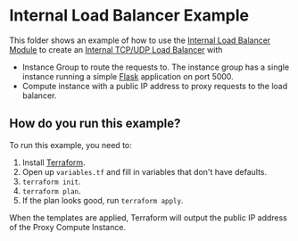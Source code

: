 # Internal Load Balancer Example

<!-- NOTE: We use absolute linking here instead of relative linking, because the terraform registry does not support
           relative linking correctly.
-->

This folder shows an example of how to use the [Internal Load Balancer Module](https://github.com/tnn-gruntwork-io/terraform-google-load-balancer/tree/master/modules/internal-load-balancer) to create an [Internal TCP/UDP Load Balancer](https://cloud.google.com/load-balancing/docs/internal/) with 

* Instance Group to route the requests to. The instance group has a single instance running a simple [Flask](http://flask.pocoo.org/) application
on port 5000.
* Compute instance with a public IP address to proxy requests to the load balancer.



## How do you run this example?

To run this example, you need to:

1. Install [Terraform](https://www.terraform.io/).
1. Open up `variables.tf` and fill in variables that don't have defaults. 
1. `terraform init`.
1. `terraform plan`.
1. If the plan looks good, run `terraform apply`.

When the templates are applied, Terraform will output the public IP address of the Proxy Compute Instance. 

